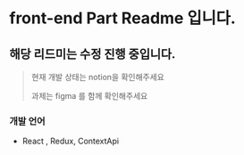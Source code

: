 # front-end Part Readme 입니다.

## 해당 리드미는 수정 진행 중입니다.

> 현재 개발 상태는 notion을 확인해주세요
>
> 과제는 figma 를 함께 확인해주세요
>

### 개발 언어
- React , Redux, ContextApi

